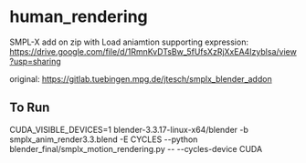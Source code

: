 # human_rendering

SMPL-X add on zip with Load aniamtion supporting expression:  
 https://drive.google.com/file/d/1RmnKvDTsBw_5fUfsXzRjXxEA4Izyblsa/view?usp=sharing

original: https://gitlab.tuebingen.mpg.de/jtesch/smplx_blender_addon

## To Run
 CUDA_VISIBLE_DEVICES=1 blender-3.3.17-linux-x64/blender -b smplx_anim_render3.3.blend  -E CYCLES --python blender_final/smplx_motion_rendering.py   -- --cycles-device CUDA
